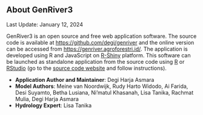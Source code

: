 ## About **Gen**River**3**

Last Update: January 12, 2024

GenRiver3 is an open source and free web application software. The source code is available at <https://github.com/degi/genriver> and the online version can be accessed from <https://genriver.agroforestri.id/>. The application is developed using R and JavaScript on [R-Shiny](https://shiny.posit.co/) platform. This software can be launched as standalone application from the source code using [R](https://www.r-project.org/) or [RStudio](https://posit.co/products/open-source/rstudio/) (go to the [source code website](https://github.com/degi/genriver) and follow instructions). 

-   **Application Author and Maintainer**: Degi Harja Asmara
-   **Model Authors**: Meine van Noordwijk, Rudy Harto Widodo, Ai Farida, Desi Suyamto, Betha Lusiana, Ni’matul Khasanah, Lisa Tanika, Rachmat Mulia, Degi Harja Asmara
-   **Hydrology Expert**: Lisa Tanika
